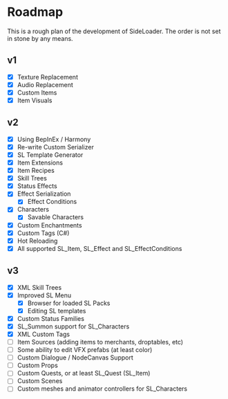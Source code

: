 # Roadmap
This is a rough plan of the development of SideLoader. The order is not set in stone by any means.

## v1
- [x] Texture Replacement
- [x] Audio Replacement
- [x] Custom Items
- [x] Item Visuals

## v2
- [x] Using BepInEx / Harmony
- [x] Re-write Custom Serializer
- [x] SL Template Generator
- [x] Item Extensions
- [x] Item Recipes
- [x] Skill Trees
- [x] Status Effects
- [x] Effect Serialization
  - [x] Effect Conditions
- [x] Characters
  - [x] Savable Characters
- [x] Custom Enchantments
- [x] Custom Tags (C#)
- [x] Hot Reloading
- [x] All supported SL_Item, SL_Effect and SL_EffectConditions

## v3
- [x] XML Skill Trees
- [x] Improved SL Menu
  - [x] Browser for loaded SL Packs
  - [x] Editing SL templates
- [x] Custom Status Families
- [x] SL_Summon support for SL_Characters
- [x] XML Custom Tags
- [ ] Item Sources (adding items to merchants, droptables, etc)
- [ ] Some ability to edit VFX prefabs (at least color)
- [ ] Custom Dialogue / NodeCanvas Support
- [ ] Custom Props
- [ ] Custom Quests, or at least SL_Quest (SL_Item)
- [ ] Custom Scenes
- [ ] Custom meshes and animator controllers for SL_Characters